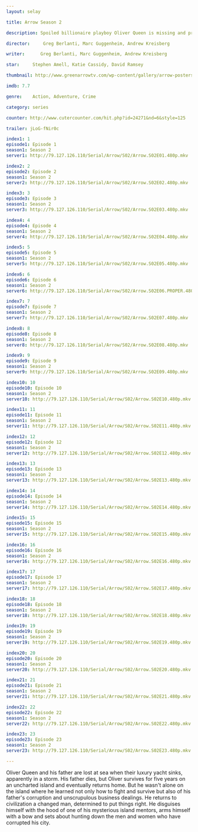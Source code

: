 ```yaml
---
layout: selay

title: Arrow Season 2

description: Spoiled billionaire playboy Oliver Queen is missing and presumed dead when his yacht is lost at sea. He returns five years later a changed man, determined to clean up the city as a hooded vigilante armed with a bow.

director:     Greg Berlanti, Marc Guggenheim, Andrew Kreisberg

writer:      Greg Berlanti, Marc Guggenheim, Andrew Kreisberg

star:     Stephen Amell, Katie Cassidy, David Ramsey

thumbnail: http://www.greenarrowtv.com/wp-content/gallery/arrow-posters/novembersweepspromoart.jpg

imdb: 7.7

genre:    Action, Adventure, Crime 

category: series

counter: http://www.cutercounter.com/hit.php?id=24271&nd=6&style=125

trailer: jLoG-fNir0c

index1: 1
episode1: Episode 1
season1: Season 2
server1: http://79.127.126.110/Serial/Arrow/S02/Arrow.S02E01.480p.mkv

index2: 2
episode2: Episode 2
season1: Season 2
server2: http://79.127.126.110/Serial/Arrow/S02/Arrow.S02E02.480p.mkv

index3: 3
episode3: Episode 3
season1: Season 2
server3: http://79.127.126.110/Serial/Arrow/S02/Arrow.S02E03.480p.mkv

index4: 4
episode4: Episode 4
season1: Season 2
server4: http://79.127.126.110/Serial/Arrow/S02/Arrow.S02E04.480p.mkv

index5: 5
episode5: Episode 5
season1: Season 2
server5: http://79.127.126.110/Serial/Arrow/S02/Arrow.S02E05.480p.mkv

index6: 6
episode6: Episode 6
season1: Season 2
server6: http://79.127.126.110/Serial/Arrow/S02/Arrow.S02E06.PROPER.480p.mkv

index7: 7
episode7: Episode 7
season1: Season 2
server7: http://79.127.126.110/Serial/Arrow/S02/Arrow.S02E07.480p.mkv

index8: 8
episode8: Episode 8
season1: Season 2
server8: http://79.127.126.110/Serial/Arrow/S02/Arrow.S02E08.480p.mkv

index9: 9
episode9: Episode 9
season1: Season 2
server9: http://79.127.126.110/Serial/Arrow/S02/Arrow.S02E09.480p.mkv

index10: 10
episode10: Episode 10
season1: Season 2
server10: http://79.127.126.110/Serial/Arrow/S02/Arrow.S02E10.480p.mkv

index11: 11
episode11: Episode 11
season1: Season 2
server11: http://79.127.126.110/Serial/Arrow/S02/Arrow.S02E11.480p.mkv

index12: 12
episode12: Episode 12
season1: Season 2
server12: http://79.127.126.110/Serial/Arrow/S02/Arrow.S02E12.480p.mkv

index13: 13
episode13: Episode 13
season1: Season 2
server13: http://79.127.126.110/Serial/Arrow/S02/Arrow.S02E13.480p.mkv

index14: 14
episode14: Episode 14
season1: Season 2
server14: http://79.127.126.110/Serial/Arrow/S02/Arrow.S02E14.480p.mkv

index15: 15
episode15: Episode 15
season1: Season 2
server15: http://79.127.126.110/Serial/Arrow/S02/Arrow.S02E15.480p.mkv

index16: 16
episode16: Episode 16
season1: Season 2
server16: http://79.127.126.110/Serial/Arrow/S02/Arrow.S02E16.480p.mkv

index17: 17
episode17: Episode 17
season1: Season 2
server17: http://79.127.126.110/Serial/Arrow/S02/Arrow.S02E17.480p.mkv

index18: 18
episode18: Episode 18
season1: Season 2
server18: http://79.127.126.110/Serial/Arrow/S02/Arrow.S02E18.480p.mkv

index19: 19
episode19: Episode 19
season1: Season 2
server19: http://79.127.126.110/Serial/Arrow/S02/Arrow.S02E19.480p.mkv

index20: 20
episode20: Episode 20
season1: Season 2
server20: http://79.127.126.110/Serial/Arrow/S02/Arrow.S02E20.480p.mkv

index21: 21
episode21: Episode 21
season1: Season 2
server21: http://79.127.126.110/Serial/Arrow/S02/Arrow.S02E21.480p.mkv

index22: 22
episode22: Episode 22
season1: Season 2
server22: http://79.127.126.110/Serial/Arrow/S02/Arrow.S02E22.480p.mkv

index23: 23
episode23: Episode 23
season1: Season 2
server23: http://79.127.126.110/Serial/Arrow/S02/Arrow.S02E23.480p.mkv

---
```


Oliver Queen and his father are lost at sea when their luxury yacht sinks, apparently in a storm. His father dies, but Oliver survives for five years on an uncharted island and eventually returns home. But he wasn't alone on the island where he learned not only how to fight and survive but also of his father's corruption and unscrupulous business dealings. He returns to civilization a changed man, determined to put things right. He disguises himself with the hood of one of his mysterious island mentors, arms himself with a bow and sets about hunting down the men and women who have corrupted his city.